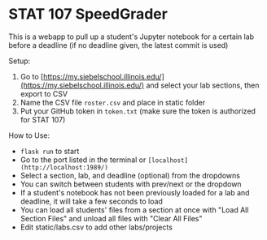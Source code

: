# STAT 107 SpeedGrader
This is a webapp to pull up a student's Jupyter notebook for a certain lab before a deadline (if no deadline given, the latest commit is used)

Setup: 
1. Go to [https://my.siebelschool.illinois.edu/](https://my.siebelschool.illinois.edu/) and select your lab sections, then export to CSV
2. Name the CSV file `roster.csv` and place in static folder
3. Put your GitHub token in `token.txt` (make sure the token is authorized for STAT 107)

How to Use:
- `flask run` to start
- Go to the port listed in the terminal or `[localhost](http://localhost:1989/)`
- Select a section, lab, and deadline (optional) from the dropdowns
- You can switch between students with prev/next or the dropdown
- If a student's notebook has not been previously loaded for a lab and deadline, it will take a few seconds to load
- You can load all students' files from a section at once with "Load All Section Files" and unload all files with "Clear All Files"
- Edit static/labs.csv to add other labs/projects
